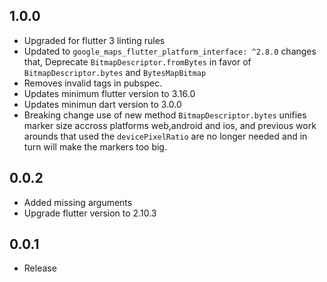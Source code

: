 ## 1.0.0
- Upgraded for flutter 3 linting rules
- Updated to `google_maps_flutter_platform_interface: ^2.8.0` changes that, Deprecate `BitmapDescriptor.fromBytes` in favor of `BitmapDescriptor.bytes` and `BytesMapBitmap`
- Removes invalid tags in pubspec.
- Updates minimum flutter version to 3.16.0
- Updates minimun dart version to 3.0.0
- Breaking change use of new method `BitmapDescriptor.bytes` unifies marker size accross platforms web,android and ios, and previous work arounds that used the `devicePixelRatio` are no longer needed and in turn will make the markers too big.

## 0.0.2
- Added missing arguments
- Upgrade flutter version to 2.10.3

## 0.0.1
- Release
